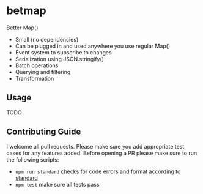 # betmap
Better Map()

* Small (no dependencies)
* Can be plugged in and used anywhere you use regular Map()
* Event system to subscribe to changes
* Serialization using JSON.stringify()
* Batch operations
* Querying and filtering
* Transformation

## Usage

TODO

## Contributing Guide

I welcome all pull requests. Please make sure you add appropriate test cases for any features
added. Before opening a PR please make sure to run the following scripts:

- `npm run standard` checks for code errors and format according to [standard](https://github.com/standard/standard)
- `npm test` make sure all tests pass
